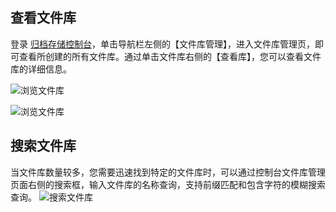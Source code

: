## 查看文件库
登录 [归档存储控制台](https://console.cloud.tencent.com/cas)，单击导航栏左侧的【文件库管理】，进入文件库管理页，即可查看所创建的所有文件库。通过单击文件库右侧的【查看库】，您可以查看文件库的详细信息。

![浏览文件库](https://main.qcloudimg.com/raw/0de27b3ee6f89f1b169f220a9410e122.png)

![浏览文件库](https://qcloudimg.tencent-cloud.cn/raw/b619fbf1743a3411c269e10992927ffa.png)

## 搜索文件库
当文件库数量较多，您需要迅速找到特定的文件库时，可以通过控制台文件库管理页面右侧的搜索框，输入文件库的名称查询，支持前缀匹配和包含字符的模糊搜索查询。
![搜索文件库](https://main.qcloudimg.com/raw/a18df66a271b98955136960bc5111536.png)


